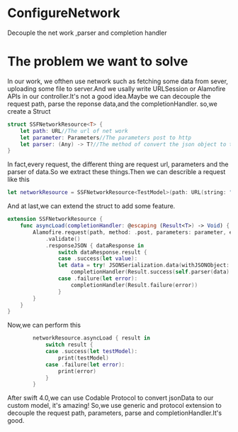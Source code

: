 # ConfigureNetwork
Decouple the net work ,parser and completion handler
# The problem we want to solve
In our work, we ofthen use network such as fetching some data from sever, uploading some file to server.And we usally write URLSession or Alamofire APIs in our controller.It's not a good idea.Maybe we can decouple the request path, parse the reponse data,and the completionHandler.
so,we create a Struct
```swift
struct SSFNetworkResource<T> {
    let path: URL//The url of net work
    let parameter: Parameters//The parameters post to http
    let parser: (Any) -> T?//The method of convert the json object to the data modle
}
```
In fact,every request, the different thing are request url, parameters and the parser of data.So we extract these things.Then we can describle a request like this
```swift
let networkResource = SSFNetworkResource<TestModel>(path: URL(string: "https://httpbin.org/post")!, parameter: parameters) { TestModel.convert(jsonData: $0 as! Data) }

```
And at last,we can extend the struct to add some feature.
```swift
extension SSFNetworkResource {
    func asyncLoad(completionHandler: @escaping (Result<T>) -> Void) {
        Alamofire.request(path, method: .post, parameters: parameter, encoding: JSONEncoding.default, headers: nil)
            .validate()
            .responseJSON { dataResponse in
                switch dataResponse.result {
                case .success(let value):
                let data = try! JSONSerialization.data(withJSONObject: value, options: [])
                    completionHandler(Result.success(self.parser(data)!))
                case .failure(let error):
                    completionHandler(Result.failure(error))
                }
        }
    }
}
```
Now,we can perform this
```swift
        networkResource.asyncLoad { result in
            switch result {
            case .success(let testModel):
                print(testModel)
            case .failure(let error):
                print(error)
            }
        }
```
After swift 4.0,we can use Codable Protocol to convert jsonData to our custom model, it's amazing!
So,we use generic and protocol extension to decouple the request path, parameters, parse and completionHandler.It's good.
